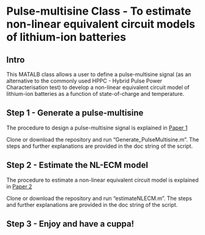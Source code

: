 # Pulse-multisine Class - To estimate non-linear equivalent circuit models of lithium-ion batteries


## Intro
This MATALB class allows a user to define a pulse-multisine signal (as an alternative to the commonly used HPPC - Hybrid Pulse Power Characterisation test) to develop a non-linear equivalent circuit model of lithium-ion batteries as a function of state-of-charge and temperature.

## Step 1 - Generate a pulse-multisine
The procedure to design a pulse-multisine signal is explained in [Paper 1]( https://www.sciencedirect.com/science/article/pii/S0378775316305511?casa_token=j3psTFsv61QAAAAA:R2WsiBDDyz6AVdILwqrGIv6TMKm21G8d2I-9FcbzAJIKShRsLEp6GjY1GGoNyTtQjsdxLVdmoQ)

Clone or download the repository and run “Generate_PulseMultisine.m”. The steps and further explanations are provided in the doc string of the script.

## Step 2 - Estimate the NL-ECM model
The procedure to estimate a non-linear equivalent circuit model is explained in [Paper 2]( https://www.sciencedirect.com/science/article/pii/S037877531630550X?casa_token=c9NRYDoaX00AAAAA:2hul3zvGP6A9JvKiHDUKTxpE_qjb5zY3guZ_UCpUYPcCHcYvDPN9_QiCHQB5wXYDhyfbNE8rew)

Clone or download the repository and run “estimateNLECM.m”. The steps and further explanations are provided in the doc string of the script.

## Step 3 - Enjoy and have a cuppa!
